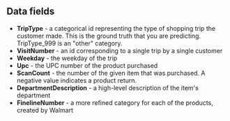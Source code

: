 ## Data fields

- **TripType** - a categorical id representing the type of shopping trip the customer made. This is the ground truth that you are predicting. TripType_999 is an "other" category.
- **VisitNumber** - an id corresponding to a single trip by a single customer
- **Weekday** - the weekday of the trip
- **Upc** - the UPC number of the product purchased
- **ScanCount** - the number of the given item that was purchased. A negative value indicates a product return.
- **DepartmentDescription** - a high-level description of the item's department
- **FinelineNumber** - a more refined category for each of the products, created by Walmart

